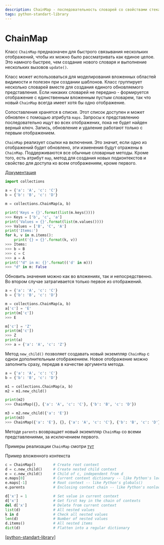 ```yaml
---
description: ChainMap - последовательность словарей со свойствами стека в python
tags: python-standart-library
---
```

# ChainMap

Класс `ChainMap` предназначен для быстрого связывания нескольких отображений, чтобы их можно было рассматривать как единое целое. Это намного быстрее, чем создание нового словаря и выполнение нескольких вызовов `update()`.

Класс может использоваться для моделирования вложенных областей видимости и полезен при создании шаблонов. Класс группирует несколько словарей вместе для создания единого обновляемого представления. Если никаких словарей не передано - формируется отображение с единственным вложенным пустым словарем, так что новый `ChainMap` всегда имеет хотя бы одно отображение.

Cопоставления хранятся в списке. Этот список доступен и может обновлен с помощью атрибута `maps`. Запросы к представлению последовательно ищут во всех отображених, пока не будет найден верный ключ. Запись, обновление и удаление работают только с первым отображением.

`ChainMap` реализует ссылки на включения. Это значит, если одно из отображений будет обновлено, эти изменения будут отражены в `ChainMap`. Поддерживаются все обычные словарные методы. Кроме того, есть атрибут `map`, метод для создания новых подконтекстов и свойство для доступа ко всем отображениям, кроме первого.

[Документация](https://docs.python.org/3/library/collections.html#chainmap-objects)

```python
import collections

a = {'a': 'A', 'c': 'C'}
b = {'b': 'B', 'c': 'D'}

m = collections.ChainMap(a, b)

print('Keys = {}'.format(list(m.keys())))
>>> Keys = ['b', 'c', 'a']
print('Values = {}'.format(list(m.values())))
>>> Values = ['B', 'C', 'A']
print('Items:')
for k, v in m.items():
    print('{} = {}'.format(k, v))
>>> Items:
>>> b = B
>>> c = C
>>> a = A
print('"d" in m: {}'.format(('d' in m)))
>>> "d" in m: False
```

Обновить значения можно как во вложениях, так и непосредственно. Во втором случае затрагивается только первое из отображений.

```python
a = {'a': 'A', 'c': 'C'}
b = {'b': 'B', 'c': 'D'}

m = collections.ChainMap(a, b)
a['c'] = 'E'
print(m['c'])
>>> E

m['c'] = 'Z'
print(m['c'])
>>> Z
print(a)
>>> a = {'a': 'A', 'c': 'Z'}
```

Метод `new_child()` позволяет создавать новый экземпляр `ChainMap` с однои дополнительным отображением. Новое отображение можно заполнить сразу, передав в качестве аргумента метода.

```python
a = {'a': 'A', 'c': 'C'}
b = {'b': 'B', 'c': 'D'}

m1 = collections.ChainMap(a, b)
m2 = m1.new_child()

print(m2)
>>> ChainMap({}, {'a': 'A', 'c': 'C'}, {'b': 'B', 'c': 'D'})

m3 = m2.new_child({'a': 'E'})
print(m3)
>>> ChainMap({'a': 'E'}, {}, {'a': 'A', 'c': 'C'}, {'b': 'B', 'c': 'D'})
```

Методе `parents` возвращает новый экземпляр `ChainMap` со всеми представлениями, за исключением первого.

Примеры реализации `ChainMap` смотри [тут](https://docs.python.org/3/library/collections.html#chainmap-examples-and-recipes)

Пример вложенного контекста

```python
c = ChainMap()        # Create root context
d = c.new_child()     # Create nested child context
e = c.new_child()     # Child of c, independent from d
e.maps[0]             # Current context dictionary -- like Python's locals()
e.maps[-1]            # Root context -- like Python's globals()
e.parents             # Enclosing context chain -- like Python's nonlocals

d['x'] = 1            # Set value in current context
d['x']                # Get first key in the chain of contexts
del d['x']            # Delete from current context
list(d)               # All nested values
k in d                # Check all nested values
len(d)                # Number of nested values
d.items()             # All nested items
dict(d)               # Flatten into a regular dictionary
```

[[python-standart-library]]

[//begin]: # "Autogenerated link references for markdown compatibility"
[python-standart-library]: ../lists/python-standart-library "Стандартная библиотека python - список заметок"
[//end]: # "Autogenerated link references"